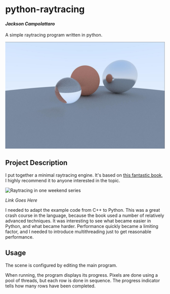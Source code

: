 # python-raytracing
#### *Jackson Campolattaro*
A simple raytracing program written in python.

![A small scene](https://raw.githubusercontent.com/JacksonCampolattaro/python-raytracing/master/images/2020-05-01%2015%3A49%3A34.404471.jpg?token=AKIHG2WIA6RWAJ4EYKQLR6K6WW47C)

## Project Description

I put together a minimal raytracing engine.
It's based on [this fantastic book](https://raytracing.github.io/books/RayTracingInOneWeekend.html),
I highly recommend it to anyone interested in the topic.

![Raytracing in one weekend series](https://raytracing.github.io/images/RTOneWeekend.jpg)

*Link Goes Here*

I needed to adapt the example code from C++ to Python.
This was a great crash course in the language,
because the book used a number of relatively advanced techniques.
It was interesting to see what became easier in Python, 
and what became harder.
Performance quickly became a limiting factor,
and I needed to introduce multithreading just to get reasonable performance.

## Usage

The scene is configured by editing the main program.

When running, the program displays its progress. 
Pixels are done using a pool of threads, 
but each row is done in sequence.
The progress indicator tells how many rows have been completed.
